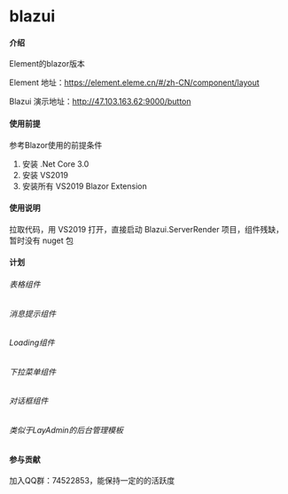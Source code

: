 # blazui

#### 介绍
Element的blazor版本

Element 地址：https://element.eleme.cn/#/zh-CN/component/layout

Blazui 演示地址：http://47.103.163.62:9000/button

#### 使用前提
参考Blazor使用的前提条件

1. 安装 .Net Core 3.0
2. 安装 VS2019
3. 安装所有 VS2019 Blazor Extension

#### 使用说明

拉取代码，用 VS2019 打开，直接启动 Blazui.ServerRender 项目，组件残缺，暂时没有 nuget 包

#### 计划

###### 表格组件
###### 消息提示组件
###### Loading组件
###### 下拉菜单组件
###### 对话框组件
###### 类似于LayAdmin的后台管理模板

#### 参与贡献

加入QQ群：74522853，能保持一定的的活跃度